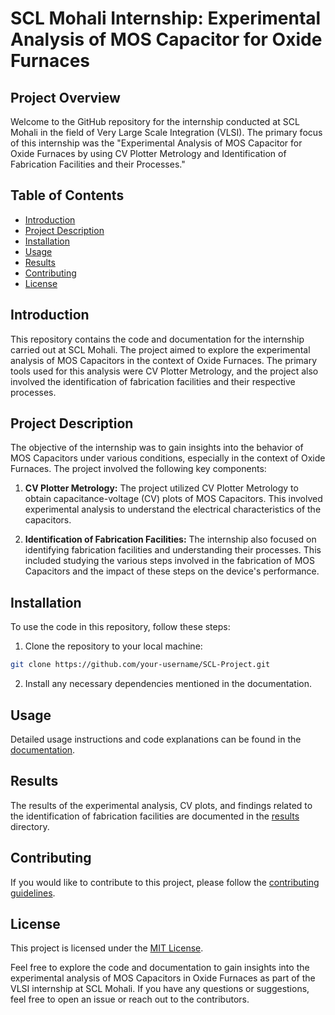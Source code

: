 # SCL Mohali Internship: Experimental Analysis of MOS Capacitor for Oxide Furnaces

## Project Overview

Welcome to the GitHub repository for the internship conducted at SCL Mohali in the field of Very Large Scale Integration (VLSI). The primary focus of this internship was the "Experimental Analysis of MOS Capacitor for Oxide Furnaces by using CV Plotter Metrology and Identification of Fabrication Facilities and their Processes."

## Table of Contents

- [Introduction](#introduction)
- [Project Description](#project-description)
- [Installation](#installation)
- [Usage](#usage)
- [Results](#results)
- [Contributing](#contributing)
- [License](#license)

## Introduction

This repository contains the code and documentation for the internship carried out at SCL Mohali. The project aimed to explore the experimental analysis of MOS Capacitors in the context of Oxide Furnaces. The primary tools used for this analysis were CV Plotter Metrology, and the project also involved the identification of fabrication facilities and their respective processes.

## Project Description

The objective of the internship was to gain insights into the behavior of MOS Capacitors under various conditions, especially in the context of Oxide Furnaces. The project involved the following key components:

1. **CV Plotter Metrology:** The project utilized CV Plotter Metrology to obtain capacitance-voltage (CV) plots of MOS Capacitors. This involved experimental analysis to understand the electrical characteristics of the capacitors.

2. **Identification of Fabrication Facilities:** The internship also focused on identifying fabrication facilities and understanding their processes. This included studying the various steps involved in the fabrication of MOS Capacitors and the impact of these steps on the device's performance.

## Installation

To use the code in this repository, follow these steps:

1. Clone the repository to your local machine:

```bash
git clone https://github.com/your-username/SCL-Project.git
```

2. Install any necessary dependencies mentioned in the documentation.

## Usage

Detailed usage instructions and code explanations can be found in the [documentation](docs/).

## Results

The results of the experimental analysis, CV plots, and findings related to the identification of fabrication facilities are documented in the [results](results/) directory.

## Contributing

If you would like to contribute to this project, please follow the [contributing guidelines](CONTRIBUTING.md).

## License

This project is licensed under the [MIT License](LICENSE.md).

Feel free to explore the code and documentation to gain insights into the experimental analysis of MOS Capacitors in Oxide Furnaces as part of the VLSI internship at SCL Mohali. If you have any questions or suggestions, feel free to open an issue or reach out to the contributors.